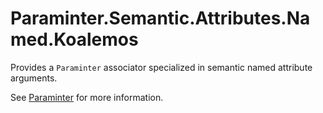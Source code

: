 # Paraminter.Semantic.Attributes.Named.Koalemos

Provides a `Paraminter` associator specialized in semantic named attribute arguments.

See [Paraminter](https://www.github.com/Paraminter/Paraminter) for more information.
